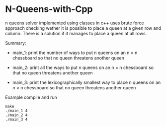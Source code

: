# N-Queens-with-Cpp
n queens solver implemented using classes in c++
uses brute force approach checking wether it is possible
to place a queen at a given row and column. There is a solution
if it manages to place a queen at all rows.

Summary: 

- main_1: print the number of ways to put n queens on an n × n 
chessboard so that no queen threatens another queen 

- main_2: print all the ways to put n queens on an n × n 
chessboard so that no queen threatens another queen

- main_3: print the lexicographically smallest way to place n 
queens on an n × n chessboard so that no queen threatens another queen


Example compile and run

```shell
make
./main_1 4
./main_2 4
./main_3 4

```
